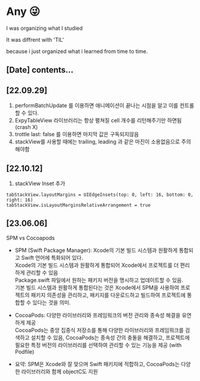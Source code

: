 # Any 😜
I was organizing what I studied

It was diffrent with 'TIL'

because i just organized what i learned from time to time.

## [Date] contents...

## [22.09.29] 

1. performBatchUpdate 를 이용하면 애니메이션이 끝나는 시점을 알고 이를 컨트롤 할 수 있다.
2. ExpyTableView 라이브러리는 항상 펼쳐질 cell 개수를 리턴해주기만 하면됨 (crash X)
3. trottle last: false 를 이용하면 마지막 값은 구독되지않음
4. stackView를 사용할 때에는 trailing, leading 과 같은 마진이 소용없음으로 주의해야함

## [22.10.12]
 
1. stackView Inset 추가 

```
tabStackView.layoutMargins = UIEdgeInsets(top: 0, left: 16, bottom: 0, right: 16)
tabStackView.isLayoutMarginsRelativeArrangement = true
```
## [23.06.06]

SPM vs Cocoapods

* SPM (Swift Package Manager): Xcode의 기본 빌드 시스템과 원활하게 통합되고 Swift 언어에 특화되어 있다. <br> Xcode의 기본 빌드 시스템과 원활하게 통합되어 Xcode에서 프로젝트를 더 편리하게 관리할 수 있음<br>Package.swift 파일에서 원하는 패키지 버전을 명시하고 업데이트할 수 있음.<br> 기본 빌드 시스템과 원활하게 통합된다는 것은 
Xcode에서 SPM을 사용하여 프로젝트의 패키지 의존성을 관리하고, 패키지를 다운로드하고 빌드하여 프로젝트에 통합할 수 있다는 것을 의미.

* CocoaPods: 다양한 라이브러리와 프레임워크의 버전 관리와 종속성 해결을 유연하게 제공 <br>CocoaPods는 중앙 집중식 저장소를 통해 다양한 라이브러리와 프레임워크를 검색하고 설치할 수 있음, CocoaPods는 종속성 간의 충돌을 해결하고, 프로젝트에 필요한 특정 버전의 라이브러리를 선택하여 관리할 수 있는 기능을 제공 (with Podfile)

- 요약: SPM은 Xcode와 잘 맞으며 Swift 패키지에 적합하고, CocoaPods는 다양한 라이브러리와 함께 objectC도 지원
